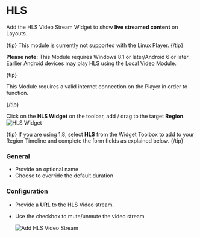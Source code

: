 <!--toc=widgets-->

# HLS

Add the HLS Video Stream Widget to show **live streamed content** on Layouts. 

{tip}
This module is currently not supported with the Linux Player.
{/tip}

**Please note:** This Module requires Windows 8.1 or later/Android 6 or later. Earlier Android devices may play HLS using the [Local Video](media_module_localvideo.html) Module. 



{tip}

This Module requires a valid internet connection on the Player in order to function.

{/tip}

Click on the **HLS Widget** on the toolbar,  add / drag to the target **Region**. ![HLS Widget](img/v2_media_hls_widget.png)

{tip}
If you are using 1.8, select **HLS** from the Widget Toolbox to add to your Region Timeline and complete the form fields as explained below. 
{/tip}

### General

- Provide an optional name
- Choose to override the default duration

### Configuration

- Provide a **URL** to the HLS Video stream.

- Use the checkbox to mute/unmute the video stream.

  ![Add HLS Video Stream](img/v2_media_hls_configuration.png)